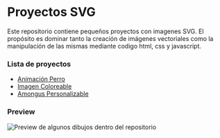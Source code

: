 # Proyectos SVG

Este repositorio contiene pequeños proyectos con imagenes SVG. El propósito es dominar tanto la creación de imágenes vectoriales como la manipulación de las mismas mediante codigo html, css y javascript.

### Lista de proyectos
- [Animación Perro](https://erme07.github.io/proyectos-SVG/perroCartoon/PerroSVG.html)
- [Imagen Coloreable](https://erme07.github.io/proyectos-SVG/paintSVG/paintSVG.html)
- [Amongus Personalizable](https://erme07.github.io/proyectos-SVG/customAmongus/customAmongus.html)

### Preview
![Preview de algunos dibujos dentro del repositorio](https://erme07.github.io/proyectos-SVG/preview.jpg)
